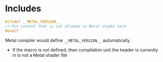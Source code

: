 # Includes

```c++
#ifndef __METAL_VERSION__
// Put content that is not allowed in Metal shader here
#endif
```

Metal compiler would define `__METAL_VERSION__` automatically.

- If the macro is not defined, then compilation unit the header is currently in
  is not a Metal shader file
